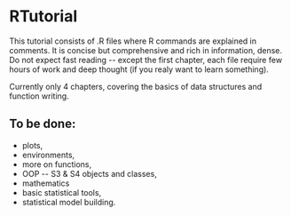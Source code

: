 # RTutorial

This tutorial consists of .R files where R commands are explained in comments.
It is concise but comprehensive and rich in information, dense.
Do not expect fast reading -- except the first chapter, each file require few hours of work and deep thought (if you realy want to learn something). 

Currently only 4 chapters, covering the basics of data structures and function writing.

## To be done: 

* plots,
* environments, 
* more on functions, 
* OOP -- S3 & S4 objects and classes,
* mathematics
* basic statistical tools,
* statistical model building.
